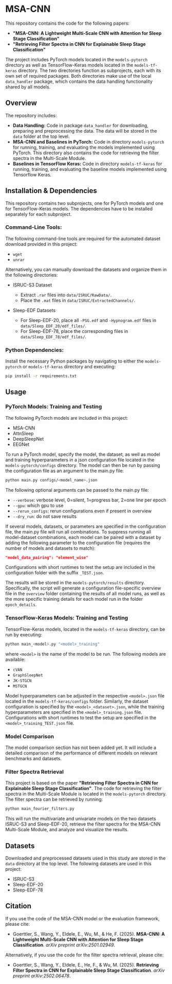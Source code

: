 # MSA-CNN

This repository contains the code for the following papers:

- **"MSA-CNN: A Lightweight Multi-Scale CNN with Attention for Sleep Stage Classification"**
- **"Retrieving Filter Spectra in CNN for Explainable Sleep Stage Classification"**

The project includes PyTorch models located in the `models-pytorch` directory as well as TensorFlow-Keras models located in the `models-tf-keras` directory.
The two directories function as subprojects, each with its own set of required packages.
Both directories make use of the local `data_handler` package, which contains the data handling functionality shared by all models.


## **Overview**  
The repository includes:  
- **Data Handling:** Code in package `data_handler` for downloading, preparing and preprocessing the data. The data will be stored in the `data` folder at the top level. 
- **MSA-CNN and Baselines in PyTorch:** Code in directory `models-pytorch` for running, training, and evaluating the models implemented using PyTorch. This directory also contains the code for retrieving the filter spectra in the Multi-Scale Module.
- **Baselines in TensorFlow Keras:** Code in directory `models-tf-keras` for running, training, and evaluating the baseline models implemented using Tensorflow Keras.

## **Installation & Dependencies**  
This repository contains two subprojects, one for PyTorch models and one for TensorFlow-Keras models.
The dependencies have to be installed separately for each subproject. 

### **Command-Line Tools:**
The following command-line tools are required for the automated dataset download provided in this project:
- `wget`
- `unrar`

Alternatively, you can manually download the datasets and organize them in the following directories:
- ISRUC-S3 Dataset
  - Extract `.rar` files into `data/ISRUC/RawData/`.
  - Place the `.mat` files in `data/ISRUC/ExtractedChannels/`.

- Sleep-EDF Datasets
  - For Sleep-EDF-20, place all `-PSG.edf` and `-Hypnogram.edf` files in `data/Sleep_EDF_20/edf_files/`.
  - For Sleep-EDF-78, place the corresponding files in `data/Sleep_EDF_78/edf_files/`.

### **Python Dependencies:**  
Install the necessary Python packages by navigating to either the `models-pytorch` or `models-tf-keras` directory and executing:
```bash
pip install -r requirements.txt
```

## **Usage**

### **PyTorch Models: Training and Testing**

The following PyTorch models are included in this project:
- MSA-CNN
- AttnSleep
- DeepSleepNet
- EEGNet

To run a PyTorch model, specify the model, the dataset, as well as model and training hyperparameters in a json configuration file located in the `models-pytorch/configs` directory.
The model can then be run by passing the configuration file as an argument to the main.py file:
```bash
python main.py configs/<model_name>.json
```
The following optional arguments can be passed to the main.py file:
- `--verbose`: verbose level, 0=silent, 1=progress bar, 2=one line per epoch
- `--gpu`: which gpu to use
- `--rerun_configs`: rerun configurations even if present in overview
- `--dry_run`: do not save results

If several models, datasets, or parameters are specified in the configuration file, the main.py file will run all combinations.
To suppress running all model-dataset combinations, each model can be paired with a dataset by adding the following parameter to the configuration file (requires the number of models and datasets to match):
```json
"model_data_pairing": "element_wise"
```
Configurations with short runtimes to test the setup are included in the configuration folder with the suffix `_TEST.json`.



The results will be stored in the `models-pytorch/results` directory. Specifically, the script will generate a configuration file-specific overview file in the `overview` folder containing the results of all model runs, as well as the more specific training details for each model run in the folder `epoch_details`.

### **TensorFlow-Keras Models: Training and Testing**

TensorFlow-Keras models, located in the `models-tf-keras` directory, can be run by executing:
```bash
python main_<model>.py "<model>_training"
```
where `<model>` is the name of the model to be run. The following models are available:
- `cVAN`
- `GraphSleepNet`
- `JK-STGCN`
- `MSTGCN`

Model hyperparameters can be adjusted in the respective `<model>.json` file located in the `models-tf-keras/configs` folder.
Similarly, the dataset configuration is specified by the `<model>_<dataset>.json`, while the training hyperparameters are specified in the `<model>_training.json` file.
Configurations with short runtimes to test the setup are specified in the `<model>_training_TEST.json` file.

### **Model Comparison**
The model comparison section has not been added yet. It will include a detailed comparison of the performance of different models on relevant benchmarks and datasets.

### **Filter Spectra Retrieval**
This project is based on the paper **"Retrieving Filter Spectra in CNN for Explainable Sleep Stage Classification"**. 
The code for retrieving the filter spectra in the Multi-Scale Module is located in the `models-pytorch` directory. 
The filter spectra can be retrieved by running:
```bash
python main_fourier_filters.py
```
This will run the multivariate and univariate models on the two datasets ISRUC-S3 and Sleep-EDF-20, retrieve the filter spectra for the MSA-CNN Multi-Scale Module, and analyze and visualize the results.




## **Datasets**

Downloaded and preprocessed datasets used in this study are stored in the `data` directory at the top level.
The following datasets are used in this project:
- ISRUC-S3
- Sleep-EDF-20
- Sleep-EDF-78


## **Citation**
If you use the code of the MSA-CNN model or the evaluation framework, please cite:
- Goerttler, S., Wang, Y., Eldele, E., Wu, M., & He, F. (2025). **MSA-CNN: A Lightweight Multi-Scale CNN with Attention for Sleep Stage Classification**. *arXiv preprint arXiv:2501.02949*.

Alternatively, if you use the code for the filter spectra retrieval, please cite:
- Goerttler, S., Wang, Y., Eldele, E., He, F., & Wu, M. (2025). **Retrieving Filter Spectra in CNN for Explainable Sleep Stage Classification**. *arXiv preprint arXiv:2502.06478*.